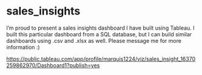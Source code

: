 # sales_insights

I’m proud to present a sales insights dashboard I have built using Tableau. I built this particular dashboard from a SQL database, but I can build similar dashboards using .csv and .xlsx as well. Please message me for more information :)

https://public.tableau.com/app/profile/marquis1224/viz/sales_insight_16370259862970/Dashboard1?publish=yes
